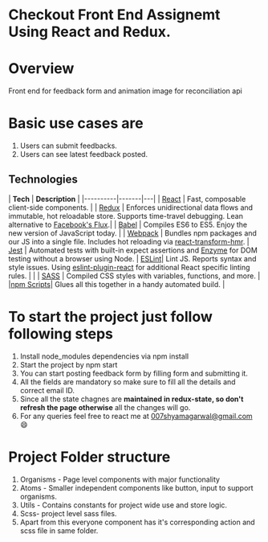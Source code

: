 # Checkout Front End Assignemt Using React and Redux.

# Overview 
Front end for feedback form and animation image for reconciliation api

# Basic use cases are 
1. Users can submit feedbacks.
2. Users can see latest feedback posted.


## Technologies


| **Tech** | **Description** |
|----------|-------|---|
|  [React](https://facebook.github.io/react/)  |   Fast, composable client-side components.      |
|  [Redux](http://redux.js.org) |  Enforces unidirectional data flows and immutable, hot reloadable store. Supports time-travel debugging. Lean alternative to [Facebook's Flux](https://facebook.github.io/flux/docs/overview.html).|
|  [Babel](http://babeljs.io) |  Compiles ES6 to ES5. Enjoy the new version of JavaScript today.     |
| [Webpack](https://webpack.js.org) | Bundles npm packages and our JS into a single file. Includes hot reloading via [react-transform-hmr](https://www.npmjs.com/package/react-transform-hmr). |
[Jest](https://facebook.github.io/jest/) | Automated tests with built-in expect assertions and [Enzyme](https://github.com/airbnb/enzyme) for DOM testing without a browser using Node.  |
[ESLint](http://eslint.org/)| Lint JS. Reports syntax and style issues. Using [eslint-plugin-react](https://github.com/yannickcr/eslint-plugin-react) for additional React specific linting rules. | |
| [SASS](http://sass-lang.com/) | Compiled CSS styles with variables, functions, and more. |
|[npm Scripts](https://docs.npmjs.com/misc/scripts)| Glues all this together in a handy automated build. |
#
# To start the project just follow following steps 

1. Install node_modules dependencies via npm install 
2. Start the project by npm start 
3. You can start posting feedback form by filling form and submitting it.
4. All the fields are mandatory so make sure to fill all the details and correct email ID.
5. Since all the state chagnes are <strong>maintained in redux-state, so don't refresh the page otherwise</strong> all the changes will go.
6. For any queries  feel free to react me at 007shyamagarwal@gmail.com :smile:

#
# Project Folder structure

1. Organisms - Page level components with major functionality 
2. Atoms - Smaller independent components like button, input to support organisms.
3. Utils - Contains constants for project wide use and store logic.
4. Scss- project level sass files.
5. Apart from this everyone component has it's corresponding action and scss file in same folder.
